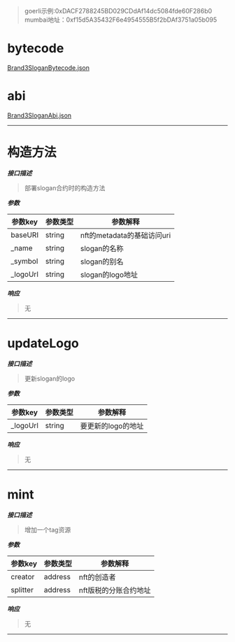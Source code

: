 > goerli示例:0xDACF2788245BD029CDdAf14dc5084fde60F286b0
> mumbai地址：0xf15d5A35432F6e4954555B5f2bDAf3751a05b095

# bytecode

[Brand3SloganBytecode.json](Brand3SloganBytecode.json)

# abi

[Brand3SloganAbi.json](Brand3SloganAbi.json)

---

# 构造方法

***接口描述***
> 部署slogan合约时的构造方法

***参数***

| 参数key    | 参数类型   | 参数解释                 |
|----------|--------|----------------------|
| baseURI  | string | nft的metadata的基础访问uri |
| _name    | string | slogan的名称            |
| _symbol  | string | slogan的别名            |
| _logoUrl | string | slogan的logo地址        |

***响应***
> 无
---

# updateLogo

***接口描述***
> 更新slogan的logo

***参数***

| 参数key    | 参数类型   | 参数解释        |
|----------|--------|-------------|
| _logoUrl | string | 要更新的logo的地址 |

***响应***
> 无
---

# mint

***接口描述***
> 增加一个tag资源

***参数***

| 参数key    | 参数类型    | 参数解释         |
|----------|---------|--------------|
| creator  | address | nft的创造者      |
| splitter | address | nft版税的分账合约地址 |

***响应***
> 无
---